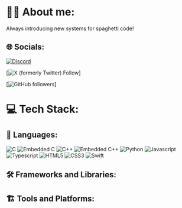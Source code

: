 # 🙋‍♂️ About me:
Always introducing new systems for spaghetti code!

## 🌐 Socials:
[![Discord](https://img.shields.io/badge/Discord-%237289DA.svg?logo=discord&logoColor=white)](http://www.discordapp.com/users/473622504586477589)

[![X (formerly Twitter) Follow](https://img.shields.io/twitter/follow/NotConner207)]

[![GitHub followers](https://img.shields.io/github/followers/ConnerAdamsMaine)]

# 💻 Tech Stack:
## 📜 Languages:
![C](https://img.shields.io/badge/C-blue?logo=C)
![Embedded C](https://img.shields.io/badge/C-blue?label=Embedded&labelColor=orange)
![C++](https://img.shields.io/badge/-C++-blue?logo=cplusplus)
![Embedded C++](https://img.shields.io/badge/C%2B%2B-grey?label=Embedded&labelColor=orange)
![Python](https://img.shields.io/badge/Python-green?logo=Python)
![Javascript](https://img.shields.io/badge/javascript-blue?logo=javascript)
![Typescript](https://img.shields.io/badge/TypeScript-007ACC?logo=typescript&logoColor=white)
![HTML5](https://img.shields.io/badge/html5-%23E34F26.svg?style=for-the-badge&logo=html5&logoColor=white)
![CSS3](https://img.shields.io/badge/css3-%231572B6.svg?style=for-the-badge&logo=css3&logoColor=white)
![Swift](https://img.shields.io/badge/-Swift-F05138?style=flat&logo=swift&logoColor=white)

## 🛠️ Frameworks and Libraries:


## 🏗️ Tools and Platforms:
